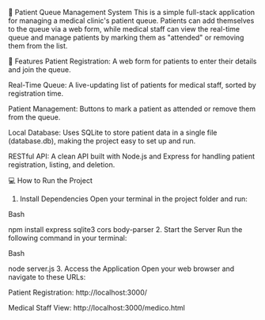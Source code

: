 🏥 Patient Queue Management System
This is a simple full-stack application for managing a medical clinic's patient queue. Patients can add themselves to the queue via a web form, while medical staff can view the real-time queue and manage patients by marking them as "attended" or removing them from the list.

🚀 Features
Patient Registration: A web form for patients to enter their details and join the queue.

Real-Time Queue: A live-updating list of patients for medical staff, sorted by registration time.

Patient Management: Buttons to mark a patient as attended or remove them from the queue.

Local Database: Uses SQLite to store patient data in a single file (database.db), making the project easy to set up and run.

RESTful API: A clean API built with Node.js and Express for handling patient registration, listing, and deletion.

💻 How to Run the Project
1. Install Dependencies
Open your terminal in the project folder and run:

Bash

npm install express sqlite3 cors body-parser
2. Start the Server
Run the following command in your terminal:

Bash

node server.js
3. Access the Application
Open your web browser and navigate to these URLs:

Patient Registration: http://localhost:3000/

Medical Staff View: http://localhost:3000/medico.html

